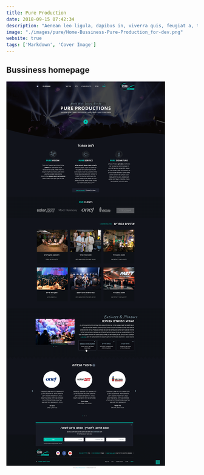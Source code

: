 ```yaml
---
title: ‏‏Pure Production
date: 2018-09-15 07:42:34
description: "Aenean leo ligula, dapibus in, viverra quis, feugiat a, tellus. Phasellus viverra nulla ut metus varius laoreet."
image: "./images/pure/Home-Bussiness-Pure-Production_for-dev.png"
website: true
tags: ['Markdown', 'Cover Image']
---
```



<h2 class="uk-heading-line"><span>Bussiness homepage</span></h2>

![about Page](./images/pure/Home-Bussiness-Pure-Production_for-dev.png)
